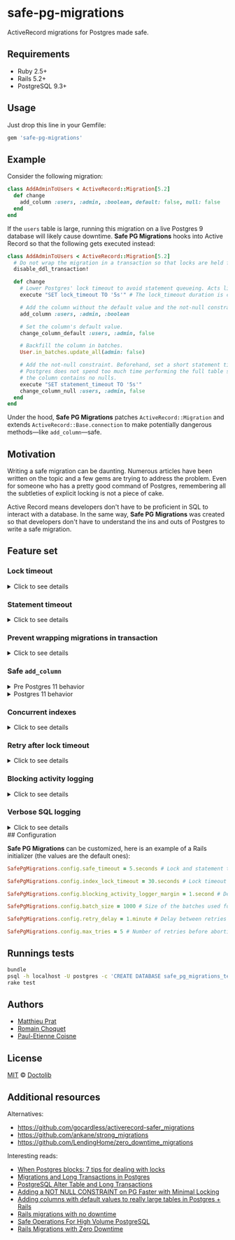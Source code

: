 # safe-pg-migrations

ActiveRecord migrations for Postgres made safe.

## Requirements

- Ruby 2.5+
- Rails 5.2+
- PostgreSQL 9.3+

## Usage

Just drop this line in your Gemfile:

```rb
gem 'safe-pg-migrations'
```

## Example

Consider the following migration:

```rb
class AddAdminToUsers < ActiveRecord::Migration[5.2]
  def change
    add_column :users, :admin, :boolean, default: false, null: false
  end
end
```

If the `users` table is large, running this migration on a live Postgres 9 database will likely cause downtime. **Safe PG Migrations** hooks into Active Record so that the following gets executed instead:

```rb
class AddAdminToUsers < ActiveRecord::Migration[5.2]
  # Do not wrap the migration in a transaction so that locks are held for a shorter time.
  disable_ddl_transaction!

  def change
    # Lower Postgres' lock timeout to avoid statement queueing. Acts like a seatbelt.
    execute "SET lock_timeout TO '5s'" # The lock_timeout duration is customizable.

    # Add the column without the default value and the not-null constraint.
    add_column :users, :admin, :boolean

    # Set the column's default value.
    change_column_default :users, :admin, false

    # Backfill the column in batches.
    User.in_batches.update_all(admin: false)

    # Add the not-null constraint. Beforehand, set a short statement timeout so that
    # Postgres does not spend too much time performing the full table scan to verify
    # the column contains no nulls.
    execute "SET statement_timeout TO '5s'"
    change_column_null :users, :admin, false
  end
end
```

Under the hood, **Safe PG Migrations** patches `ActiveRecord::Migration` and extends `ActiveRecord::Base.connection` to make potentially dangerous methods—like `add_column`—safe.

## Motivation

Writing a safe migration can be daunting. Numerous articles have been written on the topic and a few gems are trying to address the problem. Even for someone who has a pretty good command of Postgres, remembering all the subtleties of explicit locking is not a piece of cake.

Active Record means developers don't have to be proficient in SQL to interact with a database. In the same way, **Safe PG Migrations** was created so that developers don't have to understand the ins and outs of Postgres to write a safe migration.

## Feature set

### Lock timeout

<details><summary>Click to see details</summary>
Most DDL operations (e.g. adding a column, removing a column or adding a default value to a column) take an `ACCESS EXCLUSIVE` lock on the table they are altering. While these operations wait to acquire their lock, other statements are blocked. Before running a migration, **Safe PG Migrations** sets a short lock timeout (default to 5 seconds) so that statements are not blocked for too long.

See [PostgreSQL Alter Table and Long Transactions](http://www.joshuakehn.com/2017/9/9/postgresql-alter-table-and-long-transactions.html) and [Migrations and Long Transactions](https://www.fin.com/post/2018/1/migrations-and-long-transactions) for detailed explanations of the matter.
</details>

### Statement timeout

<details><summary>Click to see details</summary>
Adding a foreign key or a not-null constraint can take a lot of time on a large table. The problem is that those operations take `ACCESS EXCLUSIVE` locks. We clearly don't want them to hold these locks for too long. Thus, **Safe PG Migrations** runs them with a short statement timeout (default to 5 seconds).

See [Zero-downtime Postgres migrations - the hard parts](https://gocardless.com/blog/zero-downtime-postgres-migrations-the-hard-parts/) for a detailed explanation on the subject.
</details>

### Prevent wrapping migrations in transaction

<details><summary>Click to see details</summary>
When **Safe PG Migrations** is used, migrations are not wrapped in a transaction. This is for several reasons:

- We want to release locks as soon as possible.
- In order to be able to retry statements that have failed because of a lock timeout, we have to be outside a transaction.
- In order to add an index concurrently, we have to be outside a transaction.

Note that if a migration fails, it won't be rollbacked. This can result in migrations being partially applied. In that case, they need to be manually reverted.

</details>

### Safe `add_column`

<details>
<summary>Pre Postgres 11 behavior</summary>
Adding a column with a default value and a not-null constraint is [dangerous](https://wework.github.io/data/2015/11/05/add-columns-with-default-values-to-large-tables-in-rails-postgres/).

**Safe PG Migrations** makes it safe by:

1.  Adding the column without the default value and the not null constraint,
2.  Then set the default value on the column,
3.  Then backfilling the column,
4.  And then adding the not null constraint with a short statement timeout.

Note: the addition of the not null constraint may timeout. In that case, you may want to add the not-null constraint as initially not valid and validate it in a separate statement. See [Adding a not-null constraint on Postgres with minimal locking](https://medium.com/doctolib-engineering/adding-a-not-null-constraint-on-pg-faster-with-minimal-locking-38b2c00c4d1c).
</details>
<details>
    <summary>Postgres 11 behavior</summary>

**Safe PG Migrations** gracefully handle the upgrade to PG11 by **not** backfilling default value for existing rows, as the [database engine is now natively handling it](https://www.postgresql.org/docs/11/ddl-alter.html#DDL-ALTER-ADDING-A-COLUMN).

Beware though, when adding a volatile default value: 
```ruby
add_column :users, :created_at, default: 'clock_timestamp()'
```
PG will still needs to update every row of the table, and will most likely statement timeout for big table. In this case, your best bet is to add the column without default, set the default, and backfill existing rows.

</details>

### Concurrent indexes

<details><summary>Click to see details</summary>

Creating an index requires a `SHARE` lock on the target table which blocks all write on the table while the index is created (which can take some time on a large table). This is usually not practical in a live environment. Thus, **Safe PG Migrations** ensures indexes are created concurrently.

As `CREATE INDEX CONCURRENTLY` and `DROP INDEX CONCURRENTLY` are non-blocking operations (ie: read/write operations on the table are still possible), **Safe PG Migrations** sets a lock timeout to 30 seconds for those 2 specific statements.

If you still get lock timeout while adding / removing indexes, it might be for one of those reasons:

- Long-running queries are active on the table. To create / remove an index, PG needs to wait for the queries that are actually running to finish before starting the index creation / removal. The blocking activity logger might help you to pinpoint the culprit queries.
- A vacuum / autovacuum is running on the table, holding a ShareUpdateExclusiveLock, you are most likely out of luck for the current migration, but you may try to [optimize your autovacuums settings](https://www.percona.com/blog/2018/08/10/tuning-autovacuum-in-postgresql-and-autovacuum-internals/).

</details>

### Retry after lock timeout
<details><summary>Click to see details</summary>
When a statement fails with a lock timeout, **Safe PG Migrations** retries it (5 times max) [list of retryable statments](https://github.com/doctolib/safe-pg-migrations/blob/66933256252b6bbf12e404b829a361dbba30e684/lib/safe-pg-migrations/plugins/statement_retrier.rb#L5)
</details>

### Blocking activity logging

<details><summary>Click to see details</summary>

If a statement fails with a lock timeout, **Safe PG Migrations** will try to tell you what was the blocking statement.
</details>

### Verbose SQL logging

<details><summary>Click to see details</summary>

For any operation, **Safe PG Migrations** can output the performed SQL queries. This feature is enabled by default in a production Rails environment. If you want to explicit enable it, for example in your development environment you can use:
```bash
export SAFE_PG_MIGRATIONS_VERBOSE=1
```

Instead of the traditional output:
```ruby
add_index :users, :age

== 20191215132355 SampleIndex: migrating ======================================
-- add_index(:users, :age)
   -> add_index("users", :age, {:algorithm=>:concurrently})
   -> 0.0175s
== 20191215132355 SampleIndex: migrated (0.0200s) =============================
```
**Safe PG Migrations** will output the following logs:
```ruby
add_index :users, :age

== 20191215132355 SampleIndex: migrating ======================================
   (0.3ms)  SHOW lock_timeout
   (0.3ms)  SET lock_timeout TO '5s'
-- add_index(:users, :age)
   -> add_index("users", :age, {:algorithm=>:concurrently})
   (0.3ms)  SHOW statement_timeout
   (0.3ms)  SET statement_timeout TO 0
   (0.3ms)  SHOW lock_timeout
   (0.3ms)  SET lock_timeout TO '30s'
   (3.5ms)  CREATE INDEX CONCURRENTLY "index_users_on_age" ON "users"  ("age")
   (0.3ms)  SET lock_timeout TO '5s'
   (0.2ms)  SET statement_timeout TO '1min'
   -> 0.0093s
   (0.2ms)  SET lock_timeout TO '0'
== 20191215132355 SampleIndex: migrated (0.0114s) =============================
```
So you can actually check that the `CREATE INDEX` statement will be performed concurrently, without any statement timeout and with a lock timeout of 30 seconds.

*Nb: The `SHOW` statements are used by **Safe PG Migrations** to query settings for their original values in order to restore them after the work is done*

</details>
## Configuration

**Safe PG Migrations** can be customized, here is an example of a Rails initializer (the values are the default ones):

```ruby
SafePgMigrations.config.safe_timeout = 5.seconds # Lock and statement timeout used for all DDL operations except from CREATE / DROP INDEX

SafePgMigrations.config.index_lock_timeout = 30.seconds # Lock timeout used for CREATE / DROP INDEX

SafePgMigrations.config.blocking_activity_logger_margin = 1.second # Delay to output blocking queries before timeout. Must be smaller than safe_timeout and index_lock_timeout

SafePgMigrations.config.batch_size = 1000 # Size of the batches used for backfilling when adding a column with a default value pre-PG11

SafePgMigrations.config.retry_delay = 1.minute # Delay between retries for retryable statements

SafePgMigrations.config.max_tries = 5 # Number of retries before abortion of the migration
```

## Runnings tests

```bash
bundle
psql -h localhost -U postgres -c 'CREATE DATABASE safe_pg_migrations_test'
rake test
```

## Authors

- [Matthieu Prat](https://github.com/matthieuprat)
- [Romain Choquet](https://github.com/rchoquet)
- [Paul-Etienne Coisne](https://github.com/coisnepe)

## License

[MIT](https://github.com/doctolib/safe-pg-migrations/blob/master/LICENSE) © [Doctolib](https://github.com/doctolib/)

## Additional resources

Alternatives:

- https://github.com/gocardless/activerecord-safer_migrations
- https://github.com/ankane/strong_migrations
- https://github.com/LendingHome/zero_downtime_migrations

Interesting reads:

- [When Postgres blocks: 7 tips for dealing with locks](https://www.citusdata.com/blog/2018/02/22/seven-tips-for-dealing-with-postgres-locks/)
- [Migrations and Long Transactions in Postgres
](https://www.fin.com/post/2018/1/migrations-and-long-transactions)
- [PostgreSQL Alter Table and Long Transactions](http://www.joshuakehn.com/2017/9/9/postgresql-alter-table-and-long-transactions.html)
- [Adding a NOT NULL CONSTRAINT on PG Faster with Minimal Locking](https://medium.com/doctolib-engineering/adding-a-not-null-constraint-on-pg-faster-with-minimal-locking-38b2c00c4d1c)
- [Adding columns with default values to really large tables in Postgres + Rails](https://wework.github.io/data/2015/11/05/add-columns-with-default-values-to-large-tables-in-rails-postgres/)
- [Rails migrations with no downtime](https://pedro.herokuapp.com/past/2011/7/13/rails_migrations_with_no_downtime/)
- [Safe Operations For High Volume PostgreSQL](https://www.braintreepayments.com/blog/safe-operations-for-high-volume-postgresql/)
- [Rails Migrations with Zero Downtime](https://blog.codeship.com/rails-migrations-zero-downtime/)
